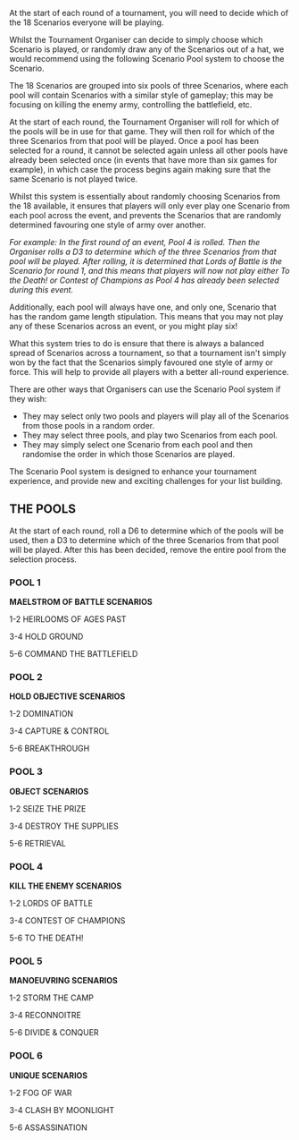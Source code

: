 ﻿At the start of each round of a tournament, you will need to decide which of the 18 Scenarios everyone will be playing.

Whilst the Tournament Organiser can decide to simply choose which Scenario is played, or randomly draw any of the Scenarios out of a hat, we would recommend using the following Scenario Pool system to choose the Scenario.

The 18 Scenarios are grouped into six pools of three Scenarios, where each pool will contain Scenarios with a similar style of gameplay; this may be focusing on killing the enemy army, controlling the battlefield, etc.

At the start of each round, the Tournament Organiser will roll for which of the pools will be in use for that game. They will then roll for which of the three Scenarios from that pool will be played. Once a pool has been selected for a round, it cannot be selected again unless all other pools have already been selected once (in events that have more than six games for example), in which case the process begins again making sure that the same Scenario is not played twice.

Whilst this system is essentially about randomly choosing Scenarios from the 18 available, it ensures that players will only ever play one Scenario from each pool across the event, and prevents the Scenarios that are randomly determined favouring one style of army over another. 

*For example: In the first round of an event, Pool 4 is rolled. Then the Organiser rolls a D3 to determine which of the three Scenarios from that pool will be played. After rolling, it is determined that Lords of Battle is the Scenario for round 1, and this means that players will now not play either To the Death! or Contest of Champions as Pool 4 has already been selected during this event.*

Additionally, each pool will always have one, and only one, Scenario that has the random game length stipulation. This means that you may not play any of these Scenarios across an event, or you might play six!

What this system tries to do is ensure that there is always a balanced spread of Scenarios across a tournament, so that a tournament isn't simply won by the fact that the Scenarios simply favoured one style of army or force. This will help to provide all players with a better all-round
experience.

There are other ways that Organisers can use the Scenario Pool system if they wish:

* They may select only two pools and players will play all of the Scenarios from those pools in a random order.
* They may select three pools, and play two Scenarios from each pool.
* They may simply select one Scenario from each pool and then randomise the order in which those Scenarios are played.

The Scenario Pool system is designed to enhance your tournament experience, and provide new and exciting challenges for your list building.

## THE POOLS

At the start of each round, roll a D6 to determine which of the pools will be used, then a D3 to determine which of the three Scenarios from that pool will be played. After this has been decided, remove the entire pool from the selection process.

### POOL 1

**MAELSTROM OF BATTLE SCENARIOS**

1-2 HEIRLOOMS OF AGES PAST

3-4 HOLD GROUND

5-6 COMMAND THE BATTLEFIELD

### POOL 2 

**HOLD OBJECTIVE SCENARIOS**

1-2 DOMINATION

3-4 CAPTURE & CONTROL

5-6 BREAKTHROUGH

### POOL 3 

**OBJECT SCENARIOS**

1-2 SEIZE THE PRIZE

3-4 DESTROY THE SUPPLIES

5-6 RETRIEVAL

### POOL 4 

**KILL THE ENEMY SCENARIOS**

1-2 LORDS OF BATTLE

3-4 CONTEST OF CHAMPIONS 

5-6 TO THE DEATH!

### POOL 5 

**MANOEUVRING SCENARIOS**

1-2 STORM THE CAMP

3-4 RECONNOITRE 

5-6 DIVIDE & CONQUER

### POOL 6 

**UNIQUE SCENARIOS**

1-2 FOG OF WAR

3-4 CLASH BY MOONLIGHT

5-6 ASSASSINATION
